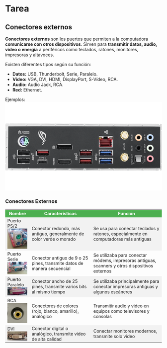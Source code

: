 # Tarea 
## Conectores externos

**Conectores externos** son los puertos que permiten a la computadora **comunicarse con otros dispositivos**. Sirven para **transmitir datos, audio, video o energía** a periféricos como teclados, ratones, monitores, impresoras y altavoces.  

Existen diferentes tipos según su función:  
- **Datos:** USB, Thunderbolt, Serie, Paralelo.  
- **Video:** VGA, DVI, HDMI, DisplayPort, S-Vídeo, RCA.  
- **Audio:** Audio Jack, RCA.  
- **Red:** Ethernet.  

Ejemplos: ![Conectores externos](fotoo.png)
  

<h3>Conectores Externos</h3>

<table>
  <tr style="background-color:#4CAF50; color:white; text-align:center;">
    <th>Nombre</th>
    <th>Características</th>
    <th>Función</th>
  </tr>
  <tr style="background-color:#f2f2f2;">
    <td>Puerto PS/2 <br><img src="puerto_ps2.jpg" alt="Puerto PS/2" width="100"></td>
    <td>Conector redondo, más antiguo, generalmente de color verde o morado</td>
    <td>Se usa para conectar teclados y ratones, especialmente en computadoras más antiguas</td>
  </tr>
  <tr>
    <td>Puerto Serie <br><img src="puerto_serie.jpg" alt="Puerto Serie" width="100"></td>
    <td>Conector antiguo de 9 o 25 pines, transmite datos de manera secuencial</td>
    <td>Se utilizaba para conectar módems, impresoras antiguas, scanners y otros dispositivos externos</td>
  </tr>
  <tr style="background-color:#f2f2f2;">
    <td>Puerto Paralelo <br><img src="puerto_paralelo.jpg" alt="Puerto Paralelo" width="100"></td>
    <td>Conector ancho de 25 pines, transmite varios bits al mismo tiempo</td>
    <td>Se utilizaba principalmente para conectar impresoras antiguas y algunos escáneres</td>
  </tr>
  <tr>
    <td>RCA <br><img src="puerto_rca.jpg" alt="RCA" width="100"></td>
    <td>Conectores de colores (rojo, blanco, amarillo), analógico</td>
    <td>Transmitir audio y video en equipos como televisores y consolas</td>
  </tr>
  <tr style="background-color:#f2f2f2;">
    <td>DVI <br><img src="puerto_dvi.jpg" alt="DVI" width="100"></td>
    <td>Conector digital o analógico, transmite video de alta calidad</td>
    <td>Conectar monitores modernos, transmite solo video</td>
  </tr>
</table>

